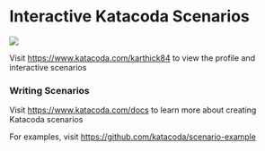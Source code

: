 # Interactive Katacoda Scenarios

[![](http://shields.katacoda.com/katacoda/karthick84/count.svg)](https://www.katacoda.com/karthick84 "Get your profile on Katacoda.com")

Visit https://www.katacoda.com/karthick84 to view the profile and interactive scenarios

### Writing Scenarios
Visit https://www.katacoda.com/docs to learn more about creating Katacoda scenarios

For examples, visit https://github.com/katacoda/scenario-example
